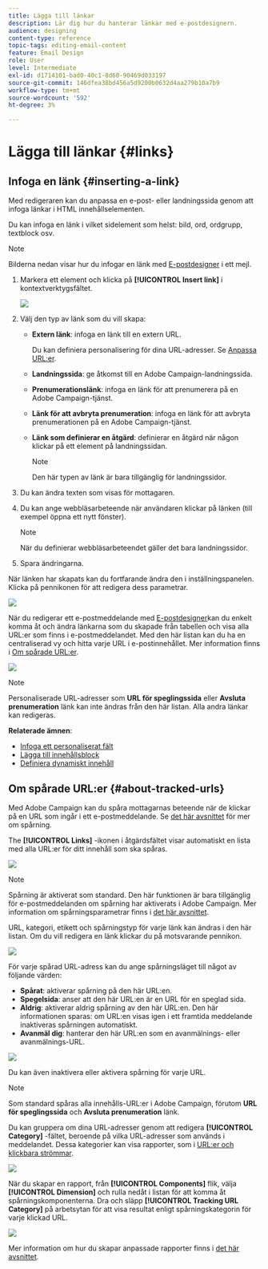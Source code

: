 ```yaml
---
title: Lägga till länkar
description: Lär dig hur du hanterar länkar med e-postdesignern.
audience: designing
content-type: reference
topic-tags: editing-email-content
feature: Email Design
role: User
level: Intermediate
exl-id: d1714101-bad0-40c1-8d60-90469d033197
source-git-commit: 146dfea38bd456a5d9200b0632d4aa279b10a7b9
workflow-type: tm+mt
source-wordcount: '592'
ht-degree: 3%

---
```


# Lägga till länkar {#links}

## Infoga en länk {#inserting-a-link}

Med redigeraren kan du anpassa en e-post- eller landningssida genom att infoga länkar i HTML innehållselementen.

Du kan infoga en länk i vilket sidelement som helst: bild, ord, ordgrupp, textblock osv.

>[!NOTE]
>
>Bilderna nedan visar hur du infogar en länk med [E-postdesigner](../../designing/using/designing-content-in-adobe-campaign.md) i ett mejl.

1. Markera ett element och klicka på **[!UICONTROL Insert link]** i kontextverktygsfältet.

   ![](assets/des_insert_link.png)

1. Välj den typ av länk som du vill skapa:

   * **Extern länk**: infoga en länk till en extern URL.

     Du kan definiera personalisering för dina URL-adresser. Se [Anpassa URL:er](personalization.md#personalizing-urls).

   * **Landningssida**: ge åtkomst till en Adobe Campaign-landningssida.
   * **Prenumerationslänk**: infoga en länk för att prenumerera på en Adobe Campaign-tjänst.
   * **Länk för att avbryta prenumeration**: infoga en länk för att avbryta prenumerationen på en Adobe Campaign-tjänst.
   * **Länk som definierar en åtgärd**: definierar en åtgärd när någon klickar på ett element på landningssidan.

     >[!NOTE]
     >
     >Den här typen av länk är bara tillgänglig för landningssidor.

1. Du kan ändra texten som visas för mottagaren.
1. Du kan ange webbläsarbeteende när användaren klickar på länken (till exempel öppna ett nytt fönster).

   >[!NOTE]
   >
   >När du definierar webbläsarbeteendet gäller det bara landningssidor.

1. Spara ändringarna.

När länken har skapats kan du fortfarande ändra den i inställningspanelen. Klicka på pennikonen för att redigera dess parametrar.

![](assets/des_link_edit.png)

När du redigerar ett e-postmeddelande med [E-postdesigner](../../designing/using/designing-content-in-adobe-campaign.md)kan du enkelt komma åt och ändra länkarna som du skapade från tabellen och visa alla URL:er som finns i e-postmeddelandet. Med den här listan kan du ha en centraliserad vy och hitta varje URL i e-postinnehållet. Mer information finns i [Om spårade URL:er](#about-tracked-urls).

![](assets/des_link_list.png)

>[!NOTE]
>
>Personaliserade URL-adresser som **URL för speglingssida** eller **Avsluta prenumeration** länk kan inte ändras från den här listan. Alla andra länkar kan redigeras.

**Relaterade ämnen**:

* [Infoga ett personaliserat fält](../../designing/using/personalization.md#inserting-a-personalization-field)
* [Lägga till innehållsblock](../../designing/using/personalization.md#adding-a-content-block)
* [Definiera dynamiskt innehåll](../../designing/using/personalization.md#defining-dynamic-content-in-an-email)

## Om spårade URL:er {#about-tracked-urls}

Med Adobe Campaign kan du spåra mottagarnas beteende när de klickar på en URL som ingår i ett e-postmeddelande. Se [det här avsnittet](../../sending/using/tracking-messages.md#about-tracking) för mer om spårning.

The **[!UICONTROL Links]** -ikonen i åtgärdsfältet visar automatiskt en lista med alla URL:er för ditt innehåll som ska spåras.

![](assets/des_links.png)

>[!NOTE]
>
>Spårning är aktiverat som standard. Den här funktionen är bara tillgänglig för e-postmeddelanden om spårning har aktiverats i Adobe Campaign. Mer information om spårningsparametrar finns i [det här avsnittet](../../administration/using/configuring-email-channel.md#tracking-parameters).

URL, kategori, etikett och spårningstyp för varje länk kan ändras i den här listan. Om du vill redigera en länk klickar du på motsvarande pennikon.

![](assets/des_links_tracking.png)

För varje spårad URL-adress kan du ange spårningsläget till något av följande värden:

* **Spårat**: aktiverar spårning på den här URL:en.
* **Spegelsida**: anser att den här URL:en är en URL för en speglad sida.
* **Aldrig**: aktiverar aldrig spårning av den här URL:en. Den här informationen sparas: om URL:en visas igen i ett framtida meddelande inaktiveras spårningen automatiskt.
* **Avanmäl dig**: hanterar den här URL:en som en avanmälnings- eller avanmälnings-URL.

![](assets/des_link_tracking_type.png)

Du kan även inaktivera eller aktivera spårning för varje URL.

>[!NOTE]
>
>Som standard spåras alla innehålls-URL:er i Adobe Campaign, förutom **URL för speglingssida** och **Avsluta prenumeration** länk.

Du kan gruppera om dina URL-adresser genom att redigera **[!UICONTROL Category]** -fältet, beroende på vilka URL-adresser som används i meddelandet. Dessa kategorier kan visa rapporter, som i [URL:er och klickbara strömmar](../../reporting/using/urls-and-click-streams.md).

![](assets/des_link_tracking_category.png)

När du skapar en rapport, från **[!UICONTROL Components]** flik, välja **[!UICONTROL Dimension]** och rulla nedåt i listan för att komma åt spårningskomponenterna. Dra och släpp **[!UICONTROL Tracking URL Category]** på arbetsytan för att visa resultat enligt spårningskategorin för varje klickad URL.

![](assets/des_link_tracking_report.png)

Mer information om hur du skapar anpassade rapporter finns i [det här avsnittet](../../reporting/using/about-dynamic-reports.md).

